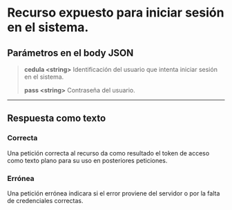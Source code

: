 # Recurso expuesto para iniciar sesión en el sistema.
## Parámetros en el body JSON

> **cedula \<string>** Identificación del usuario que intenta iniciar sesión en el sistema.
> 
> **pass \<string>** Contraseña del usuario.
---------
## Respuesta como texto
### Correcta
Una petición correcta al recurso da como resultado el token de acceso como texto plano para su uso en posteriores peticiones.
### Errónea
Una petición errónea indicara si el error proviene del servidor o por la falta de credenciales correctas.